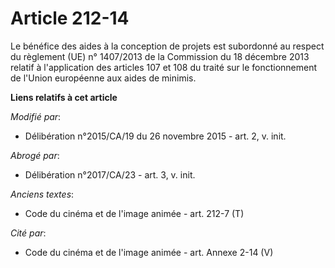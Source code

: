 # Article 212-14

Le bénéfice des aides à la conception de projets est subordonné au respect du règlement (UE) n° 1407/2013 de la Commission du
18 décembre 2013 relatif à l'application des articles 107 et 108 du traité sur le fonctionnement de l'Union européenne aux
aides de minimis.

**Liens relatifs à cet article**

_Modifié par_:

  - Délibération n°2015/CA/19 du 26 novembre 2015 - art. 2, v. init.

_Abrogé par_:

  - Délibération n°2017/CA/23 - art. 3, v. init.

_Anciens textes_:

  - Code du cinéma et de l'image animée - art. 212-7 (T)

_Cité par_:

  - Code du cinéma et de l'image animée - art. Annexe 2-14 (V)
